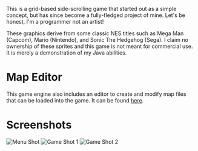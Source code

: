This is a grid-based side-scrolling game that started out as a simple concept, but has since become a fully-fledged project of mine.
Let's be honest, I'm a programmer not an artist!

These graphics derive from some classic NES titles such as Mega Man (Capcom), Mario (Nintendo), and Sonic The Hedgehog (Sega).
I claim no ownership of these sprites and this game is not meant for commercial use.
It is merely a demonstration of my Java abilities.

# Map Editor

This game engine also includes an editor to create and modify map files that can be loaded into the game.
It can be found [here](https://github.com/jabes/terrace-editor).

# Screenshots

![Menu Shot](https://raw.github.com/jabes/terrace/master/screenshots/ss001.png)
![Game Shot 1](https://raw.github.com/jabes/terrace/master/screenshots/ss002.png)
![Game Shot 2](https://raw.github.com/jabes/terrace/master/screenshots/ss003.png)

